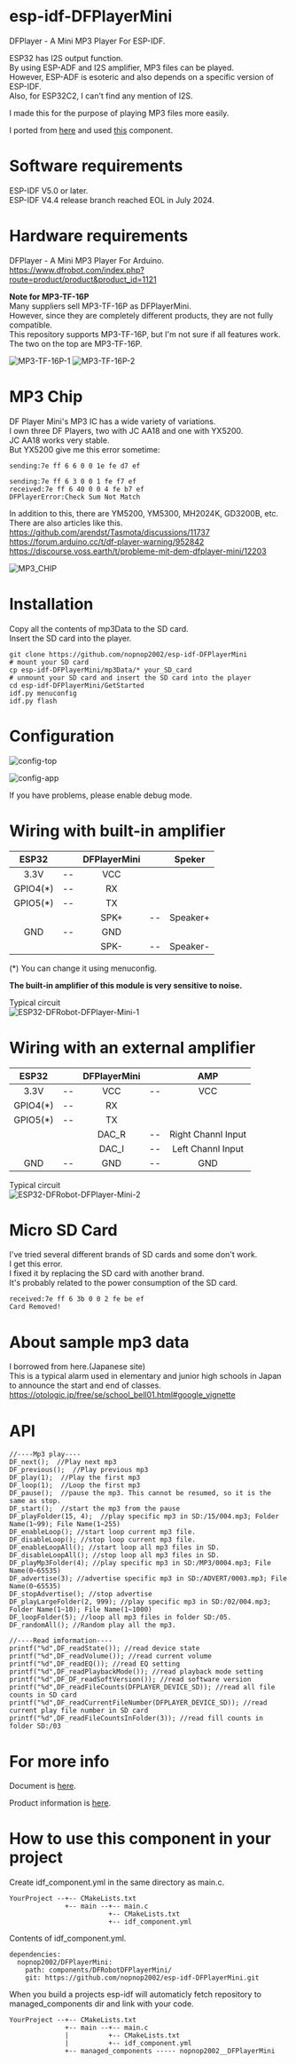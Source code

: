 # esp-idf-DFPlayerMini
DFPlayer - A Mini MP3 Player For ESP-IDF.   

ESP32 has I2S output function.   
By using ESP-ADF and I2S amplifier, MP3 files can be played.   
However, ESP-ADF is esoteric and also depends on a specific version of ESP-IDF.   
Also, for ESP32C2, I can't find any mention of I2S.   

I made this for the purpose of playing MP3 files more easily.   

I ported from [here](https://github.com/DFRobot/DFRobotDFPlayerMini) and used [this](https://github.com/nopnop2002/esp-idf-serial) component.

# Software requirements
ESP-IDF V5.0 or later.   
ESP-IDF V4.4 release branch reached EOL in July 2024.   

# Hardware requirements
DFPlayer - A Mini MP3 Player For Arduino.   
https://www.dfrobot.com/index.php?route=product/product&product_id=1121   

__Note for MP3-TF-16P__   
Many suppliers sell MP3-TF-16P as DFPlayerMini.   
However, since they are completely different products, they are not fully compatible.   
This repository supports MP3-TF-16P, but I'm not sure if all features work.   
The two on the top are MP3-TF-16P.   

![MP3-TF-16P-1](https://github.com/nopnop2002/esp-idf-DFPlayerMini/assets/6020549/64b354cb-13f2-4d48-8845-12da14f7a587)
![MP3-TF-16P-2](https://github.com/nopnop2002/esp-idf-DFPlayerMini/assets/6020549/d1866db4-2d55-4dd0-b627-748babe324b1)

# MP3 Chip
DF Player Mini's MP3 IC has a wide variety of variations.   
I own three DF Players, two with JC AA18 and one with YX5200.   
JC AA18 works very stable.   
But YX5200 give me this error sometime:
```
sending:7e ff 6 6 0 0 1e fe d7 ef

sending:7e ff 6 3 0 0 1 fe f7 ef
received:7e ff 6 40 0 0 4 fe b7 ef
DFPlayerError:Check Sum Not Match
```

In addition to this, there are YM5200, YM5300, MH2024K, GD3200B, etc.   
There are also articles like this.   
https://github.com/arendst/Tasmota/discussions/11737   
https://forum.arduino.cc/t/df-player-warning/952842   
https://discourse.voss.earth/t/probleme-mit-dem-dfplayer-mini/12203   

![MP3_CHIP](https://github.com/nopnop2002/esp-idf-DFPlayerMini/assets/6020549/8809b4e9-6765-41c7-8c71-5b413f8111da)


# Installation
Copy all the contents of mp3Data to the SD card.   
Insert the SD card into the player.   

```Shell
git clone https://github.com/nopnop2002/esp-idf-DFPlayerMini
# mount your SD card
cp esp-idf-DFPlayerMini/mp3Data/* your_SD_card
# unmount your SD card and insert the SD card into the player
cd esp-idf-DFPlayerMini/GetStarted
idf.py menuconfig
idf.py flash
```

# Configuration

![config-top](https://user-images.githubusercontent.com/6020549/213992858-400a5d6d-0165-4394-9d3d-a84ef93270f1.jpg)

![config-app](https://github.com/nopnop2002/esp-idf-DFPlayerMini/assets/6020549/760ccda3-a4e2-4300-b7b7-387dee00f044)

If you have problems, please enable debug mode.   

# Wiring with built-in amplifier
|ESP32||DFPlayerMini||Speker|
|:-:|:-:|:-:|:-:|:-:|
|3.3V|--|VCC|||
|GPIO4(*)|--|RX|||
|GPIO5(*)|--|TX|||
|||SPK+|--|Speaker+|
|GND|--|GND|||
|||SPK-|--|Speaker-|

(*) You can change it using menuconfig.   

__The built-in amplifier of this module is very sensitive to noise.__   

Typical circuit   
![ESP32-DFRobot-DFPlayer-Mini-1](https://user-images.githubusercontent.com/6020549/213993262-ed8a3f7a-add9-48e2-b618-0d4ecce669bc.jpg)


# Wiring with an external amplifier
|ESP32||DFPlayerMini||AMP|
|:-:|:-:|:-:|:-:|:-:|
|3.3V|--|VCC|--|VCC|
|GPIO4(*)|--|RX|||
|GPIO5(*)|--|TX|||
|||DAC_R|--|Right Channl Input|
|||DAC_I|--|Left Channl Input|
|GND|--|GND|--|GND|

Typical circuit   
![ESP32-DFRobot-DFPlayer-Mini-2](https://user-images.githubusercontent.com/6020549/213993306-7e591d0a-bfb6-42ce-bd71-62b3feef8a9c.jpg)

# Micro SD Card
I've tried several different brands of SD cards and some don't work.   
I get this error.   
I fixed it by replacing the SD card with another brand.   
It's probably related to the power consumption of the SD card.   
```
received:7e ff 6 3b 0 0 2 fe be ef
Card Removed!
```

# About sample mp3 data
I borrowed from here.(Japanese site)   
This is a typical alarm used in elementary and junior high schools in Japan to announce the start and end of classes.   
https://otologic.jp/free/se/school_bell01.html#google_vignette

# API
```
//----Mp3 play----
DF_next();  //Play next mp3
DF_previous();  //Play previous mp3
DF_play(1);  //Play the first mp3
DF_loop(1);  //Loop the first mp3
DF_pause();  //pause the mp3. This cannot be resumed, so it is the same as stop.
DF_start();  //start the mp3 from the pause
DF_playFolder(15, 4);  //play specific mp3 in SD:/15/004.mp3; Folder Name(1~99); File Name(1~255)
DF_enableLoop(); //start loop current mp3 file.
DF_disableLoop(); //stop loop current mp3 file.
DF_enableLoopAll(); //start loop all mp3 files in SD.
DF_disableLoopAll(); //stop loop all mp3 files in SD.
DF_playMp3Folder(4); //play specific mp3 in SD:/MP3/0004.mp3; File Name(0~65535)
DF_advertise(3); //advertise specific mp3 in SD:/ADVERT/0003.mp3; File Name(0~65535)
DF_stopAdvertise(); //stop advertise
DF_playLargeFolder(2, 999); //play specific mp3 in SD:/02/004.mp3; Folder Name(1~10); File Name(1~1000)
DF_loopFolder(5); //loop all mp3 files in folder SD:/05.
DF_randomAll(); //Random play all the mp3.

//----Read imformation----
printf("%d",DF_readState()); //read device state
printf("%d",DF_readVolume()); //read current volume
printf("%d",DF_readEQ()); //read EQ setting
printf("%d",DF_readPlaybackMode()); //read playback mode setting
printf("%d",DF_DF_readSoftVersion()); //read software version
printf("%d",DF_readFileCounts(DFPLAYER_DEVICE_SD)); //read all file counts in SD card
printf("%d",DF_readCurrentFileNumber(DFPLAYER_DEVICE_SD)); //read current play file number in SD card
printf("%d",DF_readFileCountsInFolder(3)); //read fill counts in folder SD:/03
```

# For more info
Document is [here](https://picaxe.com/docs/spe033.pdf).   

Product information is [here](https://www.dfrobot.com/wiki/index.php/DFPlayer_Mini_SKU:DFR0299).   

# How to use this component in your project   
Create idf_component.yml in the same directory as main.c.   
```
YourProject --+-- CMakeLists.txt
              +-- main --+-- main.c
                         +-- CMakeLists.txt
                         +-- idf_component.yml
```

Contents of idf_component.yml.
```
dependencies:
  nopnop2002/DFPlayerMini:
    path: components/DFRobotDFPlayerMini/
    git: https://github.com/nopnop2002/esp-idf-DFPlayerMini.git
```

When you build a projects esp-idf will automaticly fetch repository to managed_components dir and link with your code.   
```
YourProject --+-- CMakeLists.txt
              +-- main --+-- main.c
              |          +-- CMakeLists.txt
              |          +-- idf_component.yml
              +-- managed_components ----- nopnop2002__DFPlayerMini
```
